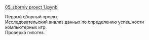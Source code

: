 [5]: https://github.com/ponandrew100/y_praktikum/blob/master/05_sborniy%20proect%201/05_sborniy%20proect%201.ipynb  

[05_sborniy proect 1.ipynb][5]  

Первый сборный проект.  
Исследовательский анализ данных по определению успешности компьютерных игр.  
Проверка гипотез.
